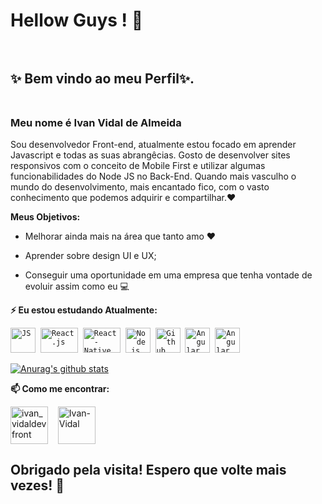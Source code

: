 # Hellow Guys ! 👋 <br> <br>



## ✨ Bem vindo ao meu Perfil✨. <br> <br>


### Meu nome é Ivan Vidal de Almeida

Sou desenvolvedor Front-end, atualmente estou focado em aprender Javascript e todas as suas abrangêcias.
Gosto de desenvolver sites responsivos com o conceito de Mobile First e utilizar algumas funcionabilidades do Node JS no Back-End.
Quando mais vasculho o mundo do desenvolvimento, mais encantado fico, com o vasto conhecimento que podemos adquirir e compartilhar.❤️



**Meus Objetivos:**

* Melhorar ainda mais na área que tanto amo ❤️

* Aprender sobre design UI e UX; 

* Conseguir uma oportunidade em uma empresa que tenha vontade de evoluir assim como eu  💻


**⚡ Eu estou estudando Atualmente:** 
<p align="left">
  <code><img src="https://upload.wikimedia.org/wikipedia/commons/thumb/9/99/Unofficial_JavaScript_logo_2.svg/480px-Unofficial_JavaScript_logo_2.svg.png" alt="JS" width="40" height="40"/></code>&nbsp;
  <code><img src="https://user-images.githubusercontent.com/51785898/91357843-411b3900-e7c8-11ea-8161-3e8191a6cde2.png" alt="React.js" width="60" height="40" /></code>&nbsp;
  <code><img src="https://user-images.githubusercontent.com/51785898/91357845-424c6600-e7c8-11ea-9457-53c06cf3b6ed.png" alt="React-Native" width="60" height="40" /></code>&nbsp;
  <code><img src="https://user-images.githubusercontent.com/51785898/91357850-44162980-e7c8-11ea-966c-a7ebaba08ba3.png" alt="Node.js" width="40" height="40"/></code>&nbsp;
  <code><img src="https://rockcontent.com/wp-content/uploads/2020/03/github.jpg" alt="Github" width="40" height="40"/></code>&nbsp;
  <code><img src="https://img.icons8.com/color/48/000000/angularjs.png"alt="Angular" width="40" height="40"/></code>&nbsp; 
  <code><img src="https://miro.medium.com/max/816/1*mn6bOs7s6Qbao15PMNRyOA.png" alt="Angular" width="40" height="40"/></code>&nbsp;
 
   </p>
   
[![Anurag's github stats](https://github-readme-stats.vercel.app/api?username=Ivan-Vidal&show_icons=true&theme=radical)](https://github.com/anuraghazra/github-readme-stats)


**📫 Como me encontrar:**
<p align="left">
<a href="https://www.instagram.com/ivan_vidal_devFront/" target="blank"><img align="center" src="https://www.flaticon.com/svg/vstatic/svg/408/408758.svg?token=exp=1611492470~hmac=c1f5878bc2f902d60a51e07c60bdd064" alt="ivan_vidaldevfront" height="60" width="60" /></a> &nbsp;&nbsp;
<a href="https://www.linkedin.com/in/ivan-vidal-b7485a138/" target="blank"><img align="center" src="https://www.flaticon.com/svg/vstatic/svg/174/174857.svg?token=exp=1611492712~hmac=91320fea4f0c900915381dec9f928d2f" alt="Ivan-Vidal" height="60" width="60" /></a> &nbsp;&nbsp;
</p>


## Obrigado pela visita! Espero que volte mais vezes!  🤗
